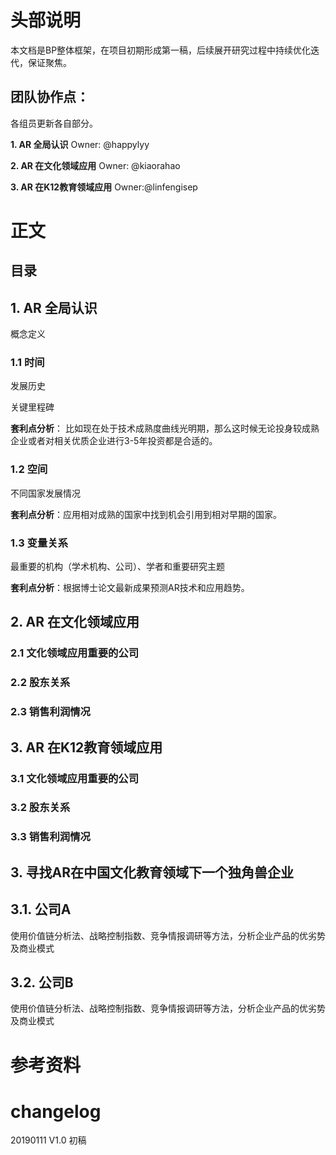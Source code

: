 # 头部说明
本文档是BP整体框架，在项目初期形成第一稿，后续展开研究过程中持续优化迭代，保证聚焦。

## 团队协作点：
各组员更新各自部分。

**1. AR 全局认识** Owner: @happylyy 

**2. AR 在文化领域应用**  Owner: @kiaorahao 

**3. AR 在K12教育领域应用** Owner:@linfengisep 

# 正文

## 目录

## 1. AR 全局认识

概念定义

### 1.1 时间

发展历史

关键里程碑

**套利点分析**： 比如现在处于技术成熟度曲线光明期，那么这时候无论投身较成熟企业或者对相关优质企业进行3-5年投资都是合适的。

### 1.2 空间

不同国家发展情况

**套利点分析**：应用相对成熟的国家中找到机会引用到相对早期的国家。

### 1.3 变量关系

最重要的机构（学术机构、公司）、学者和重要研究主题 

**套利点分析**：根据博士论文最新成果预测AR技术和应用趋势。

## 2. AR 在文化领域应用

### 2.1 文化领域应用重要的公司

### 2.2 股东关系

### 2.3 销售利润情况

## 3. AR 在K12教育领域应用

### 3.1 文化领域应用重要的公司

### 3.2 股东关系

### 3.3 销售利润情况

## 3. 寻找AR在中国文化教育领域下一个独角兽企业
## 3.1. 公司A

使用价值链分析法、战略控制指数、竞争情报调研等方法，分析企业产品的优劣势及商业模式

## 3.2. 公司B

使用价值链分析法、战略控制指数、竞争情报调研等方法，分析企业产品的优劣势及商业模式

# 参考资料

# changelog
20190111 V1.0 初稿
